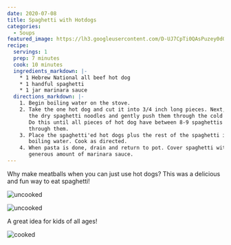 ```yaml
---
date: 2020-07-08
title: Spaghetti with Hotdogs
categories:
  - Soups
featured_image: https://lh3.googleusercontent.com/D-UJ7CpTi0QAsPuzey0dOhRsIOZR4SOuBn3TJHkFgwOuo5uLspkSfWG00sI1F8xgN_QdPJgi3xOrCcVZqgMBsx9j_OfHR8pSp0hJEv7HFsn6ACaXIgBricTKP_xizoLHcUL9VMLq6Qg=w2400
recipe:
  servings: 1
  prep: 7 minutes
  cook: 10 minutes
  ingredients_markdown: |-
    * 1 Hebrew National all beef hot dog
    * 1 handful spaghetti
    * 1 jar marinara sauce
  directions_markdown: |-
    1. Begin boiling water on the stove.
    2. Take the one hot dog and cut it into 3/4 inch long pieces. Next, take
       the dry spaghetti noodles and gently push them through the cold hot dog.
       Do this until all pieces of hot dog have between 8-9 spaghettis sticking
       through them.
    3. Place the spaghetti'ed hot dogs plus the rest of the spaghetti into the
       boiling water. Cook as directed.
    4. When pasta is done, drain and return to pot. Cover spaghetti with a
       generous amount of marinara sauce.
---
```

Why make meatballs when you can just use hot dogs? This was a delicious and fun
way to eat spaghetti!

![uncooked](https://lh3.googleusercontent.com/EN8jPJrm1VC77ycKH8R894095ceyRcQK6iAZd5SI2M_HtBLrC_bmKVRmeqoweKQFrQ_FswEqQg4rxajDoKeRsT_vomPw-qCFqFfPG0v3SqJUb8WbQIeXPqOs_kVwMaqxa29jPJHd-5w=w2400)

![uncooked](https://lh3.googleusercontent.com/V9PoDjuLvQJhxF1VULmcvAaF4Dq6y0GxHLoYiePkn9EksPW_tTbT7sn55cDUtOpLL3RuTvk_vaUVkusiDCgBQvhqGJCXbP-yoTS_YISBr26I2MxcOKM1s8BtOdhFz6tcwAo3wvCvZdM=w2400)

A great idea for kids of all ages!

![cooked](https://lh3.googleusercontent.com/N0rYqmtkyYD1HwhsUNNC0_K-ct2n_MtYibTh0KQt_ZfoV0fJH8R1CAjME1lDYDEkS7vo0PPjr32DhFGPO5OlmsbGaFQbh5SohRr1KqtV4B99XZkRXKRHPApqpM9jp6LvR_JOlpJfaIo=w2400)

